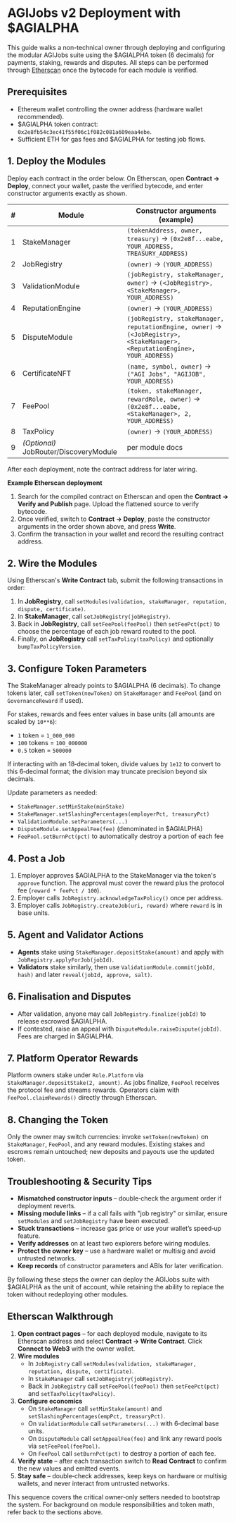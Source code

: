 # AGIJobs v2 Deployment with $AGIALPHA

This guide walks a non-technical owner through deploying and configuring the modular AGIJobs suite using the $AGIALPHA token (6 decimals) for payments, staking, rewards and disputes. All steps can be performed through [Etherscan](https://etherscan.io) once the bytecode for each module is verified.

## Prerequisites
- Ethereum wallet controlling the owner address (hardware wallet recommended).
- $AGIALPHA token contract: `0x2e8fb54c3ec41f55f06c1f082c081a609eaa4ebe`.
- Sufficient ETH for gas fees and $AGIALPHA for testing job flows.

## 1. Deploy the Modules
Deploy each contract in the order below. On Etherscan, open **Contract → Deploy**, connect your wallet, paste the verified bytecode, and enter constructor arguments exactly as shown.

| # | Module | Constructor arguments (example) |
| --- | --- | --- |
| 1 | StakeManager | `(tokenAddress, owner, treasury)` → `(0x2e8f...eabe, YOUR_ADDRESS, TREASURY_ADDRESS)` |
| 2 | JobRegistry | `(owner)` → `(YOUR_ADDRESS)` |
| 3 | ValidationModule | `(jobRegistry, stakeManager, owner)` → `(<JobRegistry>, <StakeManager>, YOUR_ADDRESS)` |
| 4 | ReputationEngine | `(owner)` → `(YOUR_ADDRESS)` |
| 5 | DisputeModule | `(jobRegistry, stakeManager, reputationEngine, owner)` → `(<JobRegistry>, <StakeManager>, <ReputationEngine>, YOUR_ADDRESS)` |
| 6 | CertificateNFT | `(name, symbol, owner)` → `("AGI Jobs", "AGIJOB", YOUR_ADDRESS)` |
| 7 | FeePool | `(token, stakeManager, rewardRole, owner)` → `(0x2e8f...eabe, <StakeManager>, 2, YOUR_ADDRESS)` |
| 8 | TaxPolicy | `(owner)` → `(YOUR_ADDRESS)` |
| 9 | *(Optional)* JobRouter/DiscoveryModule | per module docs |

After each deployment, note the contract address for later wiring.

**Example Etherscan deployment**
1. Search for the compiled contract on Etherscan and open the **Contract → Verify and Publish** page. Upload the flattened source to verify bytecode.
2. Once verified, switch to **Contract → Deploy**, paste the constructor arguments in the order shown above, and press **Write**.
3. Confirm the transaction in your wallet and record the resulting contract address.

## 2. Wire the Modules
Using Etherscan's **Write Contract** tab, submit the following transactions in order:
1. In **JobRegistry**, call `setModules(validation, stakeManager, reputation, dispute, certificate)`.
2. In **StakeManager**, call `setJobRegistry(jobRegistry)`.
3. Back in **JobRegistry**, call `setFeePool(feePool)` then `setFeePct(pct)` to choose the percentage of each job reward routed to the pool.
4. Finally, on **JobRegistry** call `setTaxPolicy(taxPolicy)` and optionally `bumpTaxPolicyVersion`.

## 3. Configure Token Parameters
The StakeManager already points to $AGIALPHA (6 decimals). To change tokens later, call `setToken(newToken)` on `StakeManager` and `FeePool` (and on `GovernanceReward` if used).

For stakes, rewards and fees enter values in base units (all amounts are scaled by `10**6`):
- `1` token = `1_000_000`
- `100` tokens = `100_000000`
- `0.5` token = `500000`

If interacting with an 18‑decimal token, divide values by `1e12` to convert to this 6‑decimal format; the division may truncate precision beyond six decimals.

Update parameters as needed:
- `StakeManager.setMinStake(minStake)`
- `StakeManager.setSlashingPercentages(employerPct, treasuryPct)`
- `ValidationModule.setParameters(...)`
- `DisputeModule.setAppealFee(fee)` (denominated in $AGIALPHA)
- `FeePool.setBurnPct(pct)` to automatically destroy a portion of each fee

## 4. Post a Job
1. Employer approves $AGIALPHA to the StakeManager via the token's `approve` function. The approval must cover the reward plus the protocol fee (`reward * feePct / 100`).
2. Employer calls `JobRegistry.acknowledgeTaxPolicy()` once per address.
3. Employer calls `JobRegistry.createJob(uri, reward)` where `reward` is in base units.

## 5. Agent and Validator Actions
- **Agents** stake using `StakeManager.depositStake(amount)` and apply with `JobRegistry.applyForJob(jobId)`.
- **Validators** stake similarly, then use `ValidationModule.commit(jobId, hash)` and later `reveal(jobId, approve, salt)`.

## 6. Finalisation and Disputes
- After validation, anyone may call `JobRegistry.finalize(jobId)` to release escrowed $AGIALPHA.
- If contested, raise an appeal with `DisputeModule.raiseDispute(jobId)`. Fees are charged in $AGIALPHA.

## 7. Platform Operator Rewards
Platform owners stake under `Role.Platform` via `StakeManager.depositStake(2, amount)`. As jobs finalize, `FeePool` receives the protocol fee and streams rewards. Operators claim with `FeePool.claimRewards()` directly through Etherscan.

## 8. Changing the Token
Only the owner may switch currencies: invoke `setToken(newToken)` on `StakeManager`, `FeePool`, and any reward modules. Existing stakes and escrows remain untouched; new deposits and payouts use the updated token.

## Troubleshooting & Security Tips
- **Mismatched constructor inputs** – double‑check the argument order if deployment reverts.
- **Missing module links** – if a call fails with "job registry" or similar, ensure `setModules` and `setJobRegistry` have been executed.
- **Stuck transactions** – increase gas price or use your wallet’s speed‑up feature.
- **Verify addresses** on at least two explorers before wiring modules.
- **Protect the owner key** – use a hardware wallet or multisig and avoid untrusted networks.
- **Keep records** of constructor parameters and ABIs for later verification.

By following these steps the owner can deploy the AGIJobs suite with $AGIALPHA as the unit of account, while retaining the ability to replace the token without redeploying other modules.

## Etherscan Walkthrough

1. **Open contract pages** – for each deployed module, navigate to its Etherscan address and select **Contract → Write Contract**. Click **Connect to Web3** with the owner wallet.
2. **Wire modules**
   - In `JobRegistry` call `setModules(validation, stakeManager, reputation, dispute, certificate)`.
   - In `StakeManager` call `setJobRegistry(jobRegistry)`.
   - Back in `JobRegistry` call `setFeePool(feePool)` then `setFeePct(pct)` and `setTaxPolicy(taxPolicy)`.
3. **Configure economics**
   - On `StakeManager` call `setMinStake(amount)` and `setSlashingPercentages(empPct, treasuryPct)`.
   - On `ValidationModule` call `setParameters(...)` with 6‑decimal base units.
   - On `DisputeModule` call `setAppealFee(fee)` and link any reward pools via `setFeePool(feePool)`.
   - On `FeePool` call `setBurnPct(pct)` to destroy a portion of each fee.
4. **Verify state** – after each transaction switch to **Read Contract** to confirm the new values and emitted events.
5. **Stay safe** – double‑check addresses, keep keys on hardware or multisig wallets, and never interact from untrusted networks.

This sequence covers the critical owner‑only setters needed to bootstrap the system. For background on module responsibilities and token math, refer back to the sections above.
